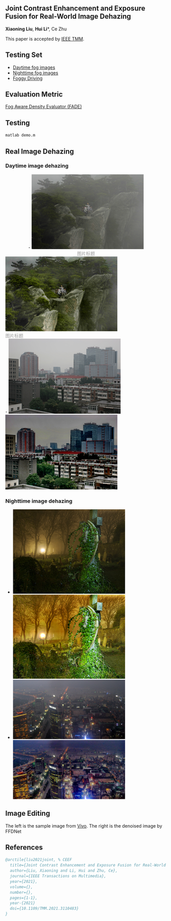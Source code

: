 ## Joint Contrast Enhancement and Exposure Fusion for Real-World Image Dehazing
**Xiaoning Liu**, **Hui Li***, Ce Zhu

This paper is accepted by [IEEE TMM](https://ieeexplore.ieee.org/document/9537303).

## Testing Set
* [Daytime fog images](https://www.cs.huji.ac.il/w~raananf/projects/dehaze_cl/results/)
* [Nighttime fog images](https://github.com/chaimi2013/MRP)
* [Foggy Driving](http://people.ee.ethz.ch/~csakarid/SFSU_synthetic/)

## Evaluation Metric
[Fog Aware Density Evaluator (FADE)](http://live.ece.utexas.edu/research/fog/index.html)

## Testing

```python
matlab demo.m
```

## Real Image Dehazing
### Daytime image dehazing
<center>
- <img src="InputImages/cliff_input.png" width="350px"><div style="color: #999;">图片标题</div>
</center>
<img src="result/cliff_input_Proposed.png" width="350px"/><br>
    <div style="color: #999;">图片标题</div>
- <img src="InputImages/buildings_input.png" width="350px"/> <img src="result/buildings_input_Proposed.png" width="350px"/>

### Nighttime image dehazing
- <img src="NightTime/flickr10.bmp" width="350px"/> <img src="NightResults/flickr10_Proposed.png" width="350px"/>
- <img src="NightTime/flickr20.bmp" width="350px"/> <img src="NightResults/flickr20_Proposed.png" width="350px"/> 

## Image Editing
The left is the sample image from [Vivo](http://gallery.vivo.com.cn/). The right is the denoised image by FFDNet

References
----------
```BibTex
@arctile{liu2021joint, % CEEF
  title={Joint Contrast Enhancement and Exposure Fusion for Real-World Image Dehazing},
  author={Liu, Xiaoning and Li, Hui and Zhu, Ce},  
  journal={IEEE Transactions on Multimedia},   
  year={2021},  
  volume={},  
  number={},  
  pages={1-1},  
  year-{2021}
  doi={10.1109/TMM.2021.3110483}
}
```
